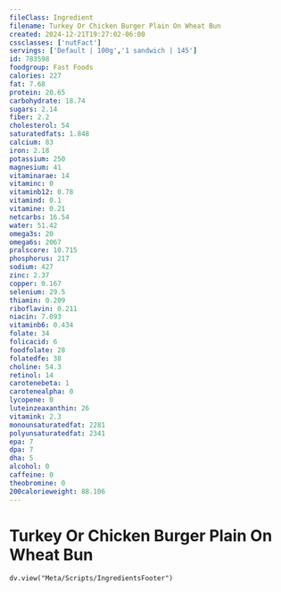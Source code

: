 ```yaml
---
fileClass: Ingredient
filename: Turkey Or Chicken Burger Plain On Wheat Bun
created: 2024-12-21T19:27:02-06:00
cssclasses: ['nutFact']
servings: ['Default | 100g','1 sandwich | 145']
id: 783598
foodgroup: Fast Foods
calories: 227
fat: 7.68
protein: 20.65
carbohydrate: 18.74
sugars: 2.14
fiber: 2.2
cholesterol: 54
saturatedfats: 1.848
calcium: 83
iron: 2.18
potassium: 250
magnesium: 41
vitaminarae: 14
vitaminc: 0
vitaminb12: 0.78
vitamind: 0.1
vitamine: 0.21
netcarbs: 16.54
water: 51.42
omega3s: 20
omega6s: 2067
pralscore: 10.715
phosphorus: 217
sodium: 427
zinc: 2.37
copper: 0.167
selenium: 29.5
thiamin: 0.209
riboflavin: 0.211
niacin: 7.093
vitaminb6: 0.434
folate: 34
folicacid: 6
foodfolate: 28
folatedfe: 38
choline: 54.3
retinol: 14
carotenebeta: 1
carotenealpha: 0
lycopene: 0
luteinzeaxanthin: 26
vitamink: 2.3
monounsaturatedfat: 2281
polyunsaturatedfat: 2341
epa: 7
dpa: 7
dha: 5
alcohol: 0
caffeine: 0
theobromine: 0
200calorieweight: 88.106
---
```


# Turkey Or Chicken Burger Plain On Wheat Bun

```dataviewjs
dv.view("Meta/Scripts/IngredientsFooter")
```